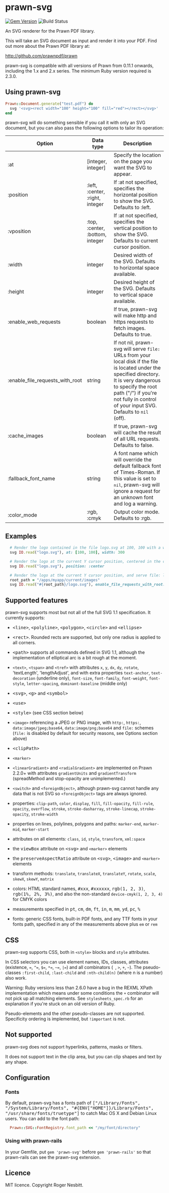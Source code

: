 # prawn-svg

[![Gem Version](https://badge.fury.io/rb/prawn-svg.svg)](https://badge.fury.io/rb/prawn-svg)
![Build Status](https://github.com/mogest/prawn-svg/actions/workflows/test.yml/badge.svg?branch=master)

An SVG renderer for the Prawn PDF library.

This will take an SVG document as input and render it into your PDF.  Find out more about the Prawn PDF library at:

  http://github.com/prawnpdf/prawn

prawn-svg is compatible with all versions of Prawn from 0.11.1 onwards, including the 1.x and 2.x series.
The minimum Ruby version required is 2.3.0.

## Using prawn-svg

```ruby
Prawn::Document.generate("test.pdf") do
  svg '<svg><rect width="100" height="100" fill="red"></rect></svg>'
end
```

prawn-svg will do something sensible if you call it with only an SVG document, but you can also
pass the following options to tailor its operation:

Option      | Data type | Description
----------- | --------- | -----------
:at         | [integer, integer] | Specify the location on the page you want the SVG to appear.
:position   | :left, :center, :right, integer | If :at not specified, specifies the horizontal position to show the SVG.  Defaults to :left.
:vposition  | :top, :center, :bottom, integer | If :at not specified, specifies the vertical position to show the SVG.  Defaults to current cursor position.
:width      | integer   | Desired width of the SVG.  Defaults to horizontal space available.
:height     | integer   | Desired height of the SVG.  Defaults to vertical space available.
:enable_web_requests | boolean | If true, prawn-svg will make http and https requests to fetch images.  Defaults to true.
:enable_file_requests_with_root | string | If not nil, prawn-svg will serve `file:` URLs from your local disk if the file is located under the specified directory. It is very dangerous to specify the root path ("/") if you're not fully in control of your input SVG.  Defaults to `nil` (off).
:cache_images | boolean   | If true, prawn-svg will cache the result of all URL requests. Defaults to false.
:fallback_font_name | string | A font name which will override the default fallback font of Times-Roman.  If this value is set to <tt>nil</tt>, prawn-svg will ignore a request for an unknown font and log a warning.
:color_mode | :rgb, :cmyk | Output color mode.  Defaults to :rgb.

## Examples

```ruby
  # Render the logo contained in the file logo.svg at 100, 100 with a width of 300
  svg IO.read("logo.svg"), at: [100, 100], width: 300

  # Render the logo at the current Y cursor position, centered in the current bounding box
  svg IO.read("logo.svg"), position: :center

  # Render the logo at the current Y cursor position, and serve file: links relative to its directory
  root_path = "/apps/myapp/current/images"
  svg IO.read("#{root_path}/logo.svg"), enable_file_requests_with_root: root_path
```

## Supported features

prawn-svg supports most but not all of the full SVG 1.1 specification.  It currently supports:

 - <tt>&lt;line&gt;</tt>, <tt>&lt;polyline&gt;</tt>, <tt>&lt;polygon&gt;</tt>, <tt>&lt;circle&gt;</tt> and <tt>&lt;ellipse&gt;</tt>

 - <tt>&lt;rect&gt;</tt>.  Rounded rects are supported, but only one radius is applied to all corners.

 - <tt>&lt;path&gt;</tt> supports all commands defined in SVG 1.1, although the
   implementation of elliptical arc is a bit rough at the moment.

 - `<text>`, `<tspan>` and `<tref>` with attributes `x`, `y`, `dx`, `dy`, `rotate`, 'textLength', 'lengthAdjust', and with extra properties
   `text-anchor`, `text-decoration` (underline only), `font-size`, `font-family`, `font-weight`, `font-style`, `letter-spacing`, `dominant-baseline` (middle only)

 - <tt>&lt;svg&gt;</tt>, <tt>&lt;g&gt;</tt> and <tt>&lt;symbol&gt;</tt>

 - <tt>&lt;use&gt;</tt>

 - <tt>&lt;style&gt;</tt> (see CSS section below)

 - `<image>` referencing a JPEG or PNG image,  with `http:`, `https:`, `data:image/jpeg;base64`, `data:image/png;base64` and `file:` schemes
   (`file:` is disabled by default for security reasons, see Options section above)

 - <tt>&lt;clipPath&gt;</tt>

 - `<marker>`

 - `<linearGradient>` and `<radialGradient>` are implemented on Prawn 2.2.0+ with attributes `gradientUnits` and `gradientTransform` (spreadMethod and stop-opacity are unimplemented.)

 - `<switch>` and `<foreignObject>`, although prawn-svg cannot handle any data that is not SVG so `<foreignObject>`
   tags are always ignored.

 - properties: `clip-path`, `color`, `display`, `fill`, `fill-opacity`, `fill-rule`, `opacity`, `overflow`, `stroke`, `stroke-dasharray`, `stroke-linecap`, `stroke-opacity`, `stroke-width`

 - properties on lines, polylines, polygons and paths: `marker-end`, `marker-mid`, `marker-start`

 - attributes on all elements: `class`, `id`, `style`, `transform`, `xml:space`

 - the <tt>viewBox</tt> attribute on <tt>&lt;svg&gt;</tt> and `<marker>` elements

 - the <tt>preserveAspectRatio</tt> attribute on <tt>&lt;svg&gt;</tt>, <tt>&lt;image&gt;</tt> and `<marker>` elements

 - transform methods: `translate`, `translateX`, `translateY`, `rotate`, `scale`, `skewX`, `skewY`, `matrix`

 - colors: HTML standard names, <tt>#xxx</tt>, <tt>#xxxxxx</tt>, <tt>rgb(1, 2, 3)</tt>, <tt>rgb(1%, 2%, 3%)</tt>,
   and also the non-standard `device-cmyk(1, 2, 3, 4)` for CMYK colors

 - measurements specified in <tt>pt</tt>, <tt>cm</tt>, <tt>dm</tt>, <tt>ft</tt>, <tt>in</tt>, <tt>m</tt>, <tt>mm</tt>, <tt>yd</tt>, <tt>pc</tt>, <tt>%</tt>

 - fonts: generic CSS fonts, built-in PDF fonts, and any TTF fonts in your fonts path, specified in any of the measurements above plus `em` or `rem`

## CSS

prawn-svg supports CSS, both in `<style>` blocks and `style` attributes.

In CSS selectors you can use element names, IDs, classes, attributes (existence, `=`, `^=`, `$=`, `*=`, `~=`, `|=`)
and all combinators (` `, `>`, `+`, `~`).
The pseudo-classes `:first-child`, `:last-child` and `:nth-child(n)` (where n is a number) also work.

Warning: Ruby versions less than 2.6.0 have a bug in the REXML XPath implementation which means under some
conditions the `+` combinator will not pick up all matching elements.  See `stylesheets_spec.rb` for an
explanation if you're stuck on an old version of Ruby.

Pseudo-elements and the other pseudo-classes are not supported.  Specificity ordering is
implemented, but `!important` is not.

## Not supported

prawn-svg does not support hyperlinks, patterns, masks or filters.

It does not support text in the clip area, but you can clip shapes and text by any shape.

## Configuration

### Fonts

By default, prawn-svg has a fonts path of <tt>["/Library/Fonts", "/System/Library/Fonts", "#{ENV["HOME"]}/Library/Fonts", "/usr/share/fonts/truetype"]</tt> to catch
Mac OS X and Debian Linux users.  You can add to the font path:

```ruby
  Prawn::SVG::FontRegistry.font_path << "/my/font/directory"
```

### Using with prawn-rails

In your Gemfile, put `gem 'prawn-svg'` before `gem 'prawn-rails'` so that prawn-rails can see the prawn-svg extension.

## Licence

MIT licence.  Copyright Roger Nesbitt.
